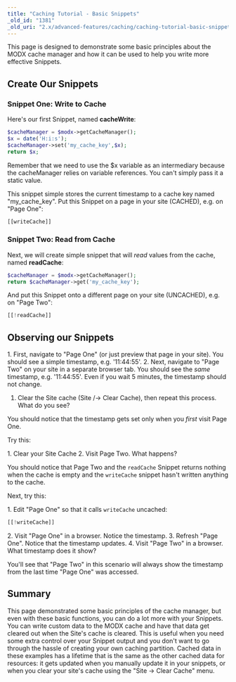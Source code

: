 ```yaml
---
title: "Caching Tutorial - Basic Snippets"
_old_id: "1381"
_old_uri: "2.x/advanced-features/caching/caching-tutorial-basic-snippets"
---
```


This page is designed to demonstrate some basic principles about the MODX cache manager and how it can be used to help you write more effective Snippets.

## Create Our Snippets

### Snippet One: Write to Cache

Here's our first Snippet, named **cacheWrite**:

``` php 
$cacheManager = $modx->getCacheManager();
$x = date('H:i:s');
$cacheManager->set('my_cache_key',$x);
return $x;
```

Remember that we need to use the $x variable as an intermediary because the cacheManager relies on variable references. You can't simply pass it a static value.

This snippet simple stores the current timestamp to a cache key named "my\_cache\_key". Put this Snippet on a page in your site (CACHED), e.g. on "Page One":

``` php 
[[writeCache]]
```

### Snippet Two: Read from Cache

Next, we will create simple snippet that will _read_ values from the cache, named **readCache**:

``` php 
$cacheManager = $modx->getCacheManager();
return $cacheManager->get('my_cache_key');
```

And put this Snippet onto a different page on your site (UNCACHED), e.g. on "Page Two":

``` php 
[[!readCache]]
```

## Observing our Snippets

1\. First, navigate to "Page One" (or just preview that page in your site). You should see a simple timestamp, e.g. '11:44:55'. 
2\. Next, navigate to "Page Two" on your site in a separate browser tab. You should see the _same_ timestamp, e.g. '11:44:55'. Even if you wait 5 minutes, the timestamp should not change.

1. Clear the Site cache (Site /-> Clear Cache), then repeat this process. What do you see?

You should notice that the timestamp gets set only when you _first_ visit Page One.

Try this:

1\. Clear your Site Cache 
2\. Visit Page Two. What happens?

You should notice that Page Two and the `readCache` Snippet returns nothing when the cache is empty and the `writeCache` snippet hasn't written anything to the cache.

Next, try this:

1\. Edit "Page One" so that it calls `writeCache` uncached:

``` php 
[[!writeCache]]
```

2\. Visit "Page One" in a browser. Notice the timestamp. 
3\. Refresh "Page One". Notice that the timestamp updates. 
4\. Visit "Page Two" in a browser. What timestamp does it show?

You'll see that "Page Two" in this scenario will always show the timestamp from the last time "Page One" was accessed.

## Summary

This page demonstrated some basic principles of the cache manager, but even with these basic functions, you can do a lot more with your Snippets. You can write custom data to the MODX cache and have that data get cleared out when the Site's cache is cleared. This is useful when you need some extra control over your Snippet output and you don't want to go through the hassle of creating your own caching partition. Cached data in these examples has a lifetime that is the same as the other cached data for resources: it gets updated when you manually update it in your snippets, or when you clear your site's cache using the "Site -> Clear Cache" menu.